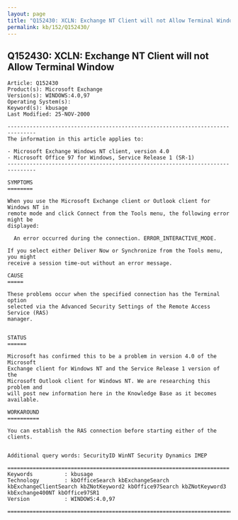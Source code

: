 ```yaml
---
layout: page
title: "Q152430: XCLN: Exchange NT Client will not Allow Terminal Window"
permalink: kb/152/Q152430/
---
```


## Q152430: XCLN: Exchange NT Client will not Allow Terminal Window

	Article: Q152430
	Product(s): Microsoft Exchange
	Version(s): WINDOWS:4.0,97
	Operating System(s): 
	Keyword(s): kbusage
	Last Modified: 25-NOV-2000
	
	-------------------------------------------------------------------------------
	The information in this article applies to:
	
	- Microsoft Exchange Windows NT client, version 4.0 
	- Microsoft Office 97 for Windows, Service Release 1 (SR-1) 
	-------------------------------------------------------------------------------
	
	SYMPTOMS
	========
	
	When you use the Microsoft Exchange client or Outlook client for Windows NT in
	remote mode and click Connect from the Tools menu, the following error might be
	displayed:
	
	  An error occurred during the connection. ERROR_INTERACTIVE_MODE.
	
	If you select either Deliver Now or Synchronize from the Tools menu, you might
	receive a session time-out without an error message.
	
	CAUSE
	=====
	
	These problems occur when the specified connection has the Terminal option
	selected via the Advanced Security Settings of the Remote Access Service (RAS)
	manager.
	
	
	STATUS
	======
	
	Microsoft has confirmed this to be a problem in version 4.0 of the Microsoft
	Exchange client for Windows NT and the Service Release 1 version of the
	Microsoft Outlook client for Windows NT. We are researching this problem and
	will post new information here in the Knowledge Base as it becomes available.
	
	WORKAROUND
	==========
	
	You can establish the RAS connection before starting either of the clients.
	
	
	Additional query words: SecurityID WinNT Security Dynamics IMEP
	
	======================================================================
	Keywords          : kbusage 
	Technology        : kbOfficeSearch kbExchangeSearch kbExchangeClientSearch kbZNotKeyword2 kbOffice97Search kbZNotKeyword3 kbExchange400NT kbOffice97SR1
	Version           : WINDOWS:4.0,97
	
	=============================================================================
	
